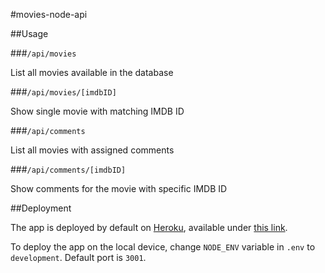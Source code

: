 #movies-node-api

##Usage

###`/api/movies`

List all movies available in the database

###`/api/movies/[imdbID]`

Show single movie with matching IMDB ID

###`/api/comments`

List all movies with assigned comments

###`/api/comments/[imdbID]`

Show comments for the movie with specific IMDB ID

##Deployment

The app is deployed by default on [Heroku](https://heroku.com/), available under [this link](https://movies-with-comments.herokuapp.com/).

To deploy the app on the local device, change `NODE_ENV` variable in `.env` to `development`. Default port is `3001`.
